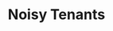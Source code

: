 ---
layout: work-blocks-layout
title: "Noisy Tenants"
season: "4"
category: website 

masthead-image: /dist/images/noisytenants-cover.jpg

seo-description: SVNCRWNS has worked with Noisy Tenants to create a brand identity, partner on in-house projects, and launch its platform to share their company's work + mission.
seo-keywords: production company, svncrwns, e-commerce, women-owned businesses, creative team, consulting, business operations, launch my brand, manage my brand, photography, videography, special projects
portfolio-cover: /dist/images/noisytenants-cover.jpg
portfolio-grid: need

work-tags: "web development, brand identity, site architecture"
work-space: "client"

page_sections:
- template: project-meta
  block: project-meta
  brand-statement: "Establishing a brand and community partner with a fresh approach to entrepreneurship and youth development."
  category: website
- template: project-details
  block: project-details
  project-details-cover: /dist/images/noisytenants-project-cover.jpg
  summary: "Noisy Tenants is a social agency that works with youth to create microbusinesses teaching entrepreneurship and business acumen skills."
  opportunity: "SVNCRWNS had the opportunity of working with this agency to help them with strategy to create their brand identity, identify their audience, develop their website with custom functionality and partner with them on several projects that positively impacted youth throughout Baltimore, MD."
  insights: "Since we've been working with the brand, we have observed the unique opportunities they have created &mdash; taking theater into classrooms, and on stage, to working with youth to create microbusinesses.  We knew their identity + their website would need to rely heavily on storytelling.  We knew early - sharing this portfolio of work, had to be dynamic and able to reach various audiences."
  solution: "A completely custom website with CMS powers.  We created a dynamic website built on the Jekyll framework.  Simple menus, lots of fullscreen video, a custom Bus Stop Tracker + more features that tell the story for this brand."
- template: editorial-image-ok
  block: editorial-image
  editorial-images:
  - image-name: /dist/images/noisytenants-editorial-1.png
    image-caption-title: Device Screen Mockups
    image-caption: Custom code built using Jekyll framework + SiteLeaf CMS.  Custom functionality + templates.  Fullscreen video + menu overlays.  Responsive on all devices.
  - image-name: /dist/images/noisytenants-editorial-3.png
    image-caption-title: Bus Stop Buddies
    image-caption: Bus Stop Buddies is one of the many initiatives from the Noisy Tenants team.  After learning about the transportation issues in the community, we were able to design a Bus Stop Tracker that records the status of the timeliness daily.  This info can be easily shared with MTA and BCPS.  Custom functionality using Javascript and the Twitter API.
  - image-name: /dist/images/noisytenants-editorial-4.png
    image-caption-title: 100% Responsive
    image-caption: Because users will mostly experience your website from their phones, the mobile phone deserves a unique experience of its own.  All pages designed for best viewing pleasure on mobile, tablet and desktop devices.
  - image-name: /dist/images/noisytenants-editorial-5.jpg
- template: credits002
  block: credits002
  website-link: http://www.noisytenants.com
  code-link: https://github.com/nickmtchl/nickmtchl.github.io
  credits:
  - position: Website Design
    name: Noisy Tenants & SVNCRWNS
  - position: Website Development
    name: SVNCRWNS
---